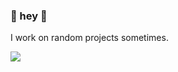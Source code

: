 ### 👋 hey 👋

I work on random projects sometimes.

![](https://github.com/t0a5ted/gh-stats/blob/master/generated/overview.svg)


